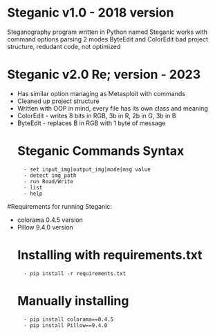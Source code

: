 # Steganic v1.0 - 2018 version

Steganography program written in Python named Steganic
works with command options parsing
2 modes ByteEdit and ColorEdit
bad project structure, redudant code, not optimized


# Steganic v2.0 Re; version - 2023

- Has similar option managing as Metasploit with commands
- Cleaned up project structure
- Written with OOP in mind, every file has its own class and meaning
- ColorEdit - writes 8 bits in RGB, 3b in R, 2b in G, 3b in B
- ByteEdit  - replaces B in RGB with 1 byte of message
    # Steganic Commands Syntax
        - set input_img|output_img|mode|msg value
        - detect img_path
        - run Read/Write
        - list
        - help
#Requirements for running Steganic:
- colorama 0.4.5 version
- Pillow 9.4.0 version
    # Installing with requirements.txt
        - pip install -r requirements.txt
    # Manually installing
        - pip install colorama==0.4.5
        - pip install Pillow==9.4.0
